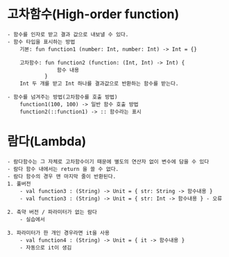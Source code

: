 # 고차함수(High-order function)
    - 함수를 인자로 받고 결과 값으로 내보낼 수 있다.
    - 함수 타입을 표시하는 방법
        기본: fun function1 (number: Int, number: Int) -> Int = {}
        
        고차함수: fun function2 (function: (Int, Int) -> Int) {
                    함수 내용
                }
        Int 두 개를 받고 Int 하나를 결과값으로 반환하는 함수를 받는다.
    
    - 함수를 넘겨주는 방법(고차함수를 호출 방법)
        function1(100, 100) -> 일반 함수 호출 방법
        function2(::function1) -> :: 함수라는 표시

# 람다(Lambda)
    - 람다함수는 그 자체로 고차함수이기 때문에 별도의 연산자 없이 변수에 담을 수 있다
    - 람다 함수 내에서는 return 을 쓸 수 없다.
    - 람다 함수의 경우 맨 마지막 줄이 반환된다.
    1. 풀버전
        - val function3 : (String) -> Unit = { str: String -> 함수내용 }
        - val function3 : (String) -> Unit = { str: Int -> 함수내용 } - 오류

    2. 축약 버전 / 파라미터가 없는 람다
        - 실습에서
    
    3. 파라미터가 한 개인 경우라면 it을 사용
        - val function4 : (String) -> Unit = { it -> 함수내용 }
        - 자동으로 it이 생김